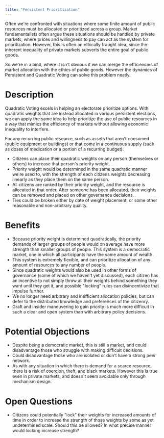 ```yaml
---
title: "Persistent Prioritization"
---
```


Often we're confronted with situations where some finite amount of public resources must be allocated or prioritized across a group. Market fundamentalists often argue these situations should be handled by private markets, where prices and willingness to pay can act as the system for prioritization. However, this is often an ethically fraught idea, since the inherent inequality of private markets subverts the entire goal of public goods.

So we're in a bind, where it isn't obvious if we can merge the efficiencies of market allocation with the ethics of public goods. However the dynamics of Persistent and Quadratic Voting can solve this problem neatly.

# Description

Quadratic Voting excels in helping an electorate prioritize options. With quadratic weights that are instead allocated in various persistent elections, we can apply the same idea to help prioritize the use of public resources in a way that mimics the efficiency of markets without allowing economic inequality to interfere.

For any recurring public resource, such as assets that aren't consumed (public equipment or buildings) or that come in a continuous supply (such as doses of medication or a portion of a recurring budget):

- Citizens can place their quadratic weights on any person (themselves or others) to increase that person's priority weight.
- Priority weight would be determined in the same quadratic manner we're used to, with the strength of each citizens weights decreasing linearly as they place them on the same person.
- All citizens are ranked by their priority weight, and the resource is allocated in that order. After someone has been allocated, their weights can be removed and placed on other governance decisions.
- Ties could be broken either by date of weight placement, or some other reasonable and non-arbitrary quality.

# Benefits

- Because priority weight is determined quadratically, the priority demands of larger groups of people would on average have more strength than smaller groups of people. This system is a democratic market, one in which all participants have the same amount of wealth.
- This system is extremely flexible, and can prioritize allocation of any amount of resources to any number of people.
- Since quadratic weights would also be used in other forms of governance (some of which we haven't yet discussed), each citizen has an incentive to not simply throw all their weights behind something they want until they get it, and possible "locking" rules can disincentivize that impulse further.
- We no longer need arbitrary and inefficient allocation policies, but can defer to the distributed knowledge and preferences of the citizenry.
- Graft and insider maneuvering to gain priority is much more difficult in such a clear and open system than with arbitrary policy decisions.

# Potential Objections

- Despite being a democratic market, this is still a market, and could disadvantage those who struggle with making difficult decisions.
- Could disadvantage those who are isolated or don't have a strong peer network.
- As with any situation in which there is demand for a scarce resource, there is a risk of coercion, theft, and black markets. However this is true even in private markets, and doesn't seem avoidable only through mechanism design.

# Open Questions

- Citizens could potentially "lock" their weights for increased amounts of time in order to increase the strength of those weights by some as yet undetermined scale. Should this be allowed? In what precise manner would locking increase strength?

